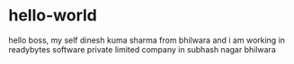 # hello-world
hello boss, 
my self dinesh kuma sharma from bhilwara and i am working in readybytes software private limited company in subhash nagar bhilwara 
